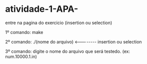# atividade-1-APA-

entre na pagina do exercicio (insertion ou selection)

1º comando: make

2º comando: ./(nome do arquivo)    <--------   insertion ou selection

3º comando: digite o nome do arquivo que será testedo.  (ex: num.10000.1.in)
